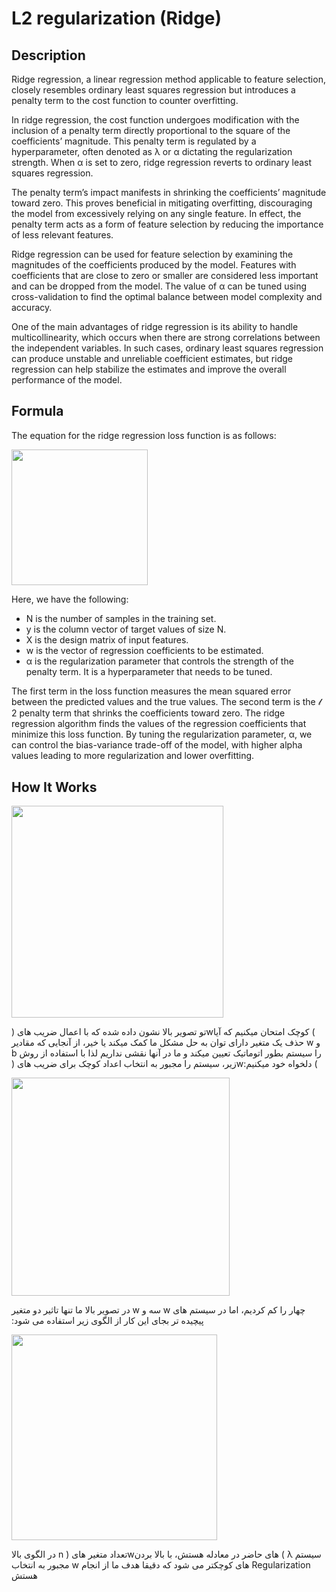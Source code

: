 # L2 regularization (Ridge)

## Description

Ridge regression, a linear regression method applicable to feature selection, closely resembles ordinary least squares regression but introduces a penalty term to the cost function to counter overfitting.

In ridge regression, the cost function undergoes modification with the inclusion of a penalty term directly proportional to the square of the coefficients’ magnitude. This penalty term is regulated by a hyperparameter, often denoted as λ or α dictating the regularization strength. When α is set to zero, ridge regression reverts to ordinary least squares regression.

The penalty term’s impact manifests in shrinking the coefficients’ magnitude toward zero. This proves beneficial in mitigating overfitting, discouraging the model from excessively relying on any single feature. In effect, the penalty term acts as a form of feature selection by reducing the importance of less relevant features.

Ridge regression can be used for feature selection by examining the magnitudes of the coefficients produced by the model. Features with coefficients that are close to zero or smaller are considered less important and can be dropped from the model. The value of α can be tuned using cross-validation to find the optimal balance between model complexity and accuracy.

One of the main advantages of ridge regression is its ability to handle multicollinearity, which occurs when there are strong correlations between the independent variables. In such cases, ordinary least squares regression can produce unstable and unreliable coefficient estimates, but ridge regression can help stabilize the estimates and improve the overall performance of the model.

## Formula

The equation for the ridge regression loss function is as follows:

<img src="image1.png" style="width:2.26563in" />

Here, we have the following:

- N is the number of samples in the training set.
- y is the column vector of target values of size N.
- X is the design matrix of input features.
- w is the vector of regression coefficients to be estimated.
- α is the regularization parameter that controls the strength of the penalty term. It is a hyperparameter that needs to be tuned.

The first term in the loss function measures the mean squared error between the predicted values and the true values. The second term is the 𝓁 2 penalty term that shrinks the coefficients toward zero. The ridge regression algorithm finds the values of the regression coefficients that minimize this loss function. By tuning the regularization parameter, α, we can control the bias-variance trade-off of the model, with higher alpha values leading to more regularization and lower overfitting.

## How It Works

<img src="image4.png" style="width:3.5293in" />

<span dir="rtl">تو تصویر بالا نشون داده شده که با اعمال ضریب های (</span><span dir="ltr">w</span><span dir="rtl">) کوچک امتحان میکنیم که آیا حذف یک متغیر دارای توان به حل مشکل ما کمک میکند یا خیر، از آنجایی که مقادیر</span> <span dir="ltr">w</span> <span dir="rtl">و</span> <span dir="ltr">b</span> <span dir="rtl">را سیستم بطور اتوماتیک تعیین میکند و ما در آنها نقشی نداریم لذا با استفاده از روش زیر، سیستم را مجبور به انتخاب اعداد کوچک برای ضریب های (</span><span dir="ltr">w</span><span dir="rtl">) دلخواه خود میکنیم:</span>

<img src="image3.png" style="width:3.63959in" />

<span dir="ltr"></span> <span dir="rtl">در تصویر بالا ما تنها تاثیر دو متغیر</span> <span dir="ltr">w</span> <span dir="rtl">سه و</span> <span dir="ltr">w</span> <span dir="rtl">چهار را کم کردیم، اما در سیستم های پیچیده تر بجای این کار از الگوی زیر استفاده می شود:</span>

<img src="image2.png" style="width:3.42707in" />

<span dir="rtl">در الگوی بالا</span> <span dir="ltr">n</span> <span dir="rtl">تعداد متغیر های (</span><span dir="ltr">w</span><span dir="rtl">) های حاضر در معادله هستش، با بالا بردن</span> <span dir="ltr">λ</span> <span dir="rtl">سیستم مجبور به انتخاب</span> <span dir="ltr">w</span> <span dir="rtl">های کوچکتر می شود که دقیقا هدف ما از انجام</span> <span dir="ltr">Regularization</span> <span dir="rtl">هستش</span>
